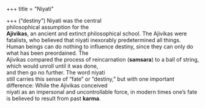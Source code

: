 +++
title = "Niyati"

+++
(“destiny”) Niyati was the central  
philosophical assumption for the  
**Ajivikas**, an ancient and extinct philosophical school. The Ajivikas were  
fatalists, who believed that niyati inexorably predetermined all things.  
Human beings can do nothing to influence destiny, since they can only do  
what has been preordained. The  
Ajivikas compared the process of reincarnation (**samsara**) to a ball of string,  
which would unroll until it was done,  
and then go no further. The word niyati  
still carries this sense of “fate” or “destiny,” but with one important difference: While the Ajivikas conceived  
niyati as an impersonal and uncontrollable force, in modern times one’s fate  
is believed to result from past **karma**.